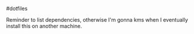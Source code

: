 #dotfiles

Reminder to list dependencies, otherwise I'm gonna kms when I eventually
install this on another machine.
